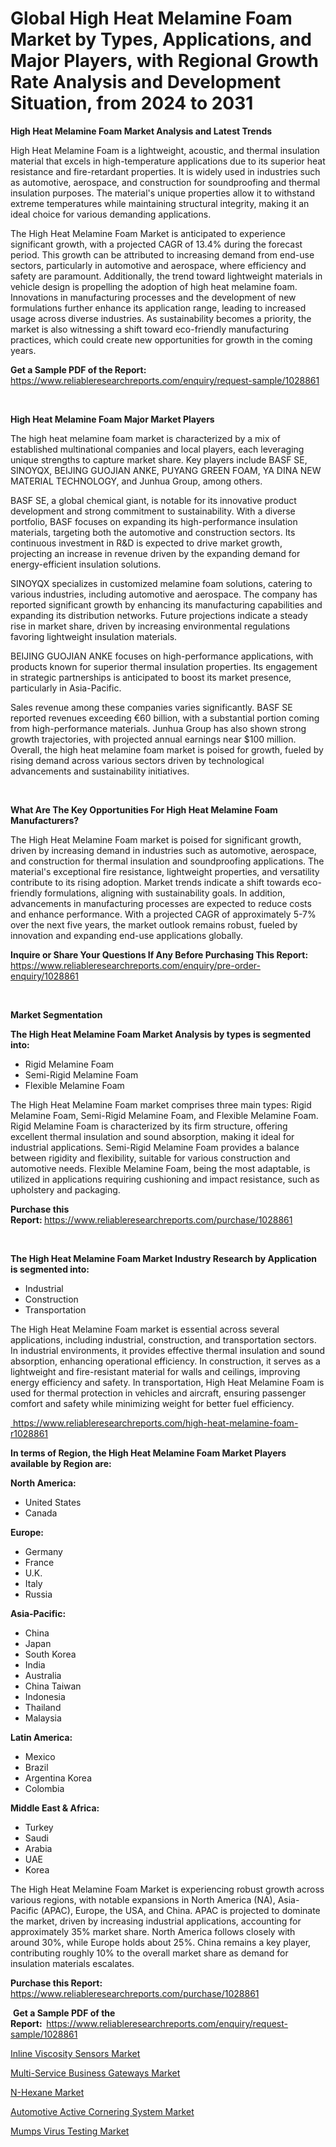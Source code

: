<p><h1>Global High Heat Melamine Foam Market by Types, Applications, and Major Players, with Regional Growth Rate Analysis and Development Situation, from 2024 to 2031</h1></p><p><strong>High Heat Melamine Foam Market Analysis and Latest Trends</strong></p>
<p><p>High Heat Melamine Foam is a lightweight, acoustic, and thermal insulation material that excels in high-temperature applications due to its superior heat resistance and fire-retardant properties. It is widely used in industries such as automotive, aerospace, and construction for soundproofing and thermal insulation purposes. The material's unique properties allow it to withstand extreme temperatures while maintaining structural integrity, making it an ideal choice for various demanding applications.</p><p>The High Heat Melamine Foam Market is anticipated to experience significant growth, with a projected CAGR of 13.4% during the forecast period. This growth can be attributed to increasing demand from end-use sectors, particularly in automotive and aerospace, where efficiency and safety are paramount. Additionally, the trend toward lightweight materials in vehicle design is propelling the adoption of high heat melamine foam. Innovations in manufacturing processes and the development of new formulations further enhance its application range, leading to increased usage across diverse industries. As sustainability becomes a priority, the market is also witnessing a shift toward eco-friendly manufacturing practices, which could create new opportunities for growth in the coming years.</p></p>
<p><strong>Get a Sample PDF of the Report:&nbsp;</strong> <a href="https://www.reliableresearchreports.com/enquiry/request-sample/1028861">https://www.reliableresearchreports.com/enquiry/request-sample/1028861</a></p>
<p>&nbsp;</p>
<p><strong>High Heat Melamine Foam Major Market Players</strong></p>
<p><p>The high heat melamine foam market is characterized by a mix of established multinational companies and local players, each leveraging unique strengths to capture market share. Key players include BASF SE, SINOYQX, BEIJING GUOJIAN ANKE, PUYANG GREEN FOAM, YA DINA NEW MATERIAL TECHNOLOGY, and Junhua Group, among others.</p><p>BASF SE, a global chemical giant, is notable for its innovative product development and strong commitment to sustainability. With a diverse portfolio, BASF focuses on expanding its high-performance insulation materials, targeting both the automotive and construction sectors. Its continuous investment in R&D is expected to drive market growth, projecting an increase in revenue driven by the expanding demand for energy-efficient insulation solutions.</p><p>SINOYQX specializes in customized melamine foam solutions, catering to various industries, including automotive and aerospace. The company has reported significant growth by enhancing its manufacturing capabilities and expanding its distribution networks. Future projections indicate a steady rise in market share, driven by increasing environmental regulations favoring lightweight insulation materials.</p><p>BEIJING GUOJIAN ANKE focuses on high-performance applications, with products known for superior thermal insulation properties. Its engagement in strategic partnerships is anticipated to boost its market presence, particularly in Asia-Pacific. </p><p>Sales revenue among these companies varies significantly. BASF SE reported revenues exceeding €60 billion, with a substantial portion coming from high-performance materials. Junhua Group has also shown strong growth trajectories, with projected annual earnings near $100 million. Overall, the high heat melamine foam market is poised for growth, fueled by rising demand across various sectors driven by technological advancements and sustainability initiatives.</p></p>
<p>&nbsp;</p>
<p><strong>What Are The Key Opportunities For High Heat Melamine Foam Manufacturers?</strong></p>
<p><p>The High Heat Melamine Foam market is poised for significant growth, driven by increasing demand in industries such as automotive, aerospace, and construction for thermal insulation and soundproofing applications. The material's exceptional fire resistance, lightweight properties, and versatility contribute to its rising adoption. Market trends indicate a shift towards eco-friendly formulations, aligning with sustainability goals. In addition, advancements in manufacturing processes are expected to reduce costs and enhance performance. With a projected CAGR of approximately 5-7% over the next five years, the market outlook remains robust, fueled by innovation and expanding end-use applications globally.</p></p>
<p><strong>Inquire or Share Your Questions If Any Before Purchasing This Report:</strong> <a href="https://www.reliableresearchreports.com/enquiry/pre-order-enquiry/1028861">https://www.reliableresearchreports.com/enquiry/pre-order-enquiry/1028861</a></p>
<p>&nbsp;</p>
<p><strong>Market Segmentation</strong></p>
<p><strong>The High Heat Melamine Foam Market Analysis by types is segmented into:</strong></p>
<p><ul><li>Rigid Melamine Foam</li><li>Semi-Rigid Melamine Foam</li><li>Flexible Melamine Foam</li></ul></p>
<p><p>The High Heat Melamine Foam market comprises three main types: Rigid Melamine Foam, Semi-Rigid Melamine Foam, and Flexible Melamine Foam. Rigid Melamine Foam is characterized by its firm structure, offering excellent thermal insulation and sound absorption, making it ideal for industrial applications. Semi-Rigid Melamine Foam provides a balance between rigidity and flexibility, suitable for various construction and automotive needs. Flexible Melamine Foam, being the most adaptable, is utilized in applications requiring cushioning and impact resistance, such as upholstery and packaging.</p></p>
<p><strong>Purchase this Report:&nbsp;</strong><a href="https://www.reliableresearchreports.com/purchase/1028861">https://www.reliableresearchreports.com/purchase/1028861</a></p>
<p>&nbsp;</p>
<p><strong>The High Heat Melamine Foam Market Industry Research by Application is segmented into:</strong></p>
<p><ul><li>Industrial</li><li>Construction</li><li>Transportation</li></ul></p>
<p><p>The High Heat Melamine Foam market is essential across several applications, including industrial, construction, and transportation sectors. In industrial environments, it provides effective thermal insulation and sound absorption, enhancing operational efficiency. In construction, it serves as a lightweight and fire-resistant material for walls and ceilings, improving energy efficiency and safety. In transportation, High Heat Melamine Foam is used for thermal protection in vehicles and aircraft, ensuring passenger comfort and safety while minimizing weight for better fuel efficiency.</p></p>
<p><a href="https://www.reliableresearchreports.com/high-heat-melamine-foam-r1028861">&nbsp;https://www.reliableresearchreports.com/high-heat-melamine-foam-r1028861</a></p>
<p><strong>In terms of Region, the High Heat Melamine Foam Market Players available by Region are:</strong></p>
<p>
    <p> <strong> North America: </strong>
        <ul>
            <li>United States</li>
            <li>Canada</li>
        </ul>
        </p> 
    <p> <strong> Europe: </strong>
        <ul>
            <li>Germany</li>
            <li>France</li>
            <li>U.K.</li>
            <li>Italy</li>
            <li>Russia</li>
        </ul>
        </p> 
    <p> <strong> Asia-Pacific: </strong>
        <ul>
            <li>China</li>
            <li>Japan</li>
            <li>South Korea</li>
            <li>India</li>
            <li>Australia</li>
            <li>China Taiwan</li>
            <li>Indonesia</li>
            <li>Thailand</li>
            <li>Malaysia</li>
        </ul>
        </p> 
    <p> <strong> Latin America: </strong>
        <ul>
            <li>Mexico</li>
            <li>Brazil</li>
            <li>Argentina Korea</li>
            <li>Colombia</li>
        </ul>
        </p> 
    <p> <strong> Middle East & Africa: </strong>
        <ul>
            <li>Turkey</li>
            <li>Saudi</li>
            <li>Arabia</li>
            <li>UAE</li>
            <li>Korea</li>
        </ul>
    </p>
    </p>
<p><p>The High Heat Melamine Foam Market is experiencing robust growth across various regions, with notable expansions in North America (NA), Asia-Pacific (APAC), Europe, the USA, and China. APAC is projected to dominate the market, driven by increasing industrial applications, accounting for approximately 35% market share. North America follows closely with around 30%, while Europe holds about 25%. China remains a key player, contributing roughly 10% to the overall market share as demand for insulation materials escalates.</p></p>
<p><strong>Purchase this Report: </strong><a href="https://www.reliableresearchreports.com/purchase/1028861">https://www.reliableresearchreports.com/purchase/1028861</a></p>
<p>&nbsp;<strong>Get a Sample PDF of the Report:&nbsp;&nbsp;</strong><a href="https://www.reliableresearchreports.com/enquiry/request-sample/1028861">https://www.reliableresearchreports.com/enquiry/request-sample/1028861</a></p>
<p><strong></strong></p>
<p><p><a href="https://github.com/Krish2023na/Market-Research-Report-List-6/blob/main/inline-viscosity-sensors-market.md">Inline Viscosity Sensors Market</a></p><p><a href="https://issuu.com/reportprime-2/docs/multi-service-business-gateways-mar_0a87305bbc51a8">Multi-Service Business Gateways Market</a></p><p><a href="https://github.com/RickHolmes3/Market-Research-Report-List-6/blob/main/n-hexane-market.md">N-Hexane Market</a></p><p><a href="https://www.linkedin.com/pulse/global-automotive-active-cornering-system-market-trends-innovations-szmxe?trackingId=fLEozxTPRDyGn%2B8OSKRHoQ%3D%3D">Automotive Active Cornering System Market</a></p><p><a href="https://issuu.com/reportprime-2/docs/mumps-virus-testing-market-size-203_0967b6fc24ff16">Mumps Virus Testing Market</a></p></p>